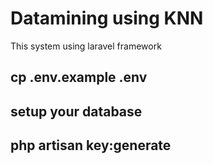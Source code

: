 # Datamining using KNN

This system using laravel framework

## cp .env.example .env
## setup your database
## php artisan key:generate
